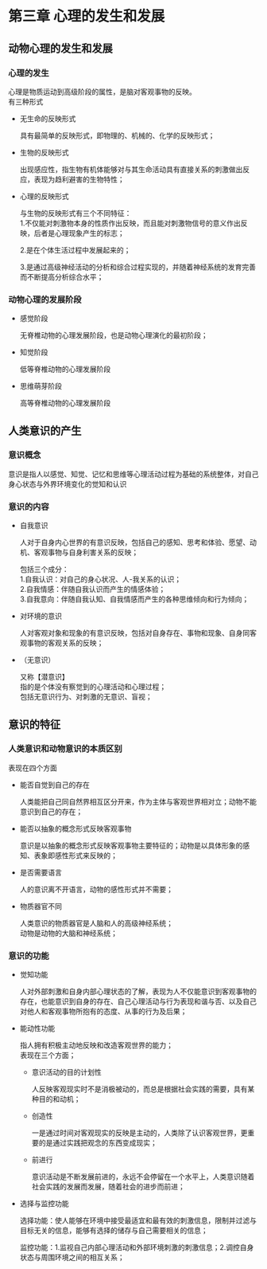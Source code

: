 # 第三章 心理的发生和发展


## 动物心理的发生和发展

### 心理的发生

心理是物质运动到高级阶段的属性，是脑对客观事物的反映。  
有三种形式

- 无生命的反映形式

	具有最简单的反映形式，即物理的、机械的、化学的反映形式；

- 生物的反映形式

	出现感应性，指生物有机体能够对与其生命活动具有直接关系的刺激做出反应，表现为趋利避害的生物特性；

- 心理的反映形式

	与生物的反映形式有三个不同特征：  
	1.不仅能对刺激物本身的性质作出反映，而且能对刺激物信号的意义作出反映，后者是心理现象产生的标志；  
	  
	2.是在个体生活过程中发展起来的；  
	  
	3.是通过高级神经活动的分析和综合过程实现的，并随着神经系统的发育完善而不断提高分析综合水平；

### 动物心理的发展阶段

- 感觉阶段

	无脊椎动物的心理发展阶段，也是动物心理演化的最初阶段；

- 知觉阶段

	低等脊椎动物的心理发展阶段

- 思维萌芽阶段

	高等脊椎动物的心理发展阶段

## 人类意识的产生

### 意识概念

意识是指人以感觉、知觉、记忆和思维等心理活动过程为基础的系统整体，对自己身心状态与外界环境变化的觉知和认识

### 意识的内容

- 自我意识

	人对于自身内心世界的有意识反映，包括自己的感知、思考和体验、愿望、动机、客观事物与自身利害关系的反映；
	
	包括三个成分：  
	1.自我认识：对自己的身心状况、人-我关系的认识；  
	2.自我情感：伴随自我认识而产生的情感体验；  
	3.自我意向：伴随自我认知、自我情感而产生的各种思维倾向和行为倾向；

- 对环境的意识

	人对客观对象和现象的有意识反映，包括对自身存在、事物和现象、自身同客观事物的客观关系的反映；

- （无意识）

	又称【潜意识】  
	指的是个体没有察觉到的心理活动和心理过程；  
	包括无意识行为、对刺激的无意识、盲视；

## 意识的特征

### 人类意识和动物意识的本质区别

表现在四个方面

- 能否自觉到自己的存在

	人类能把自己同自然界相互区分开来，作为主体与客观世界相对立；动物不能意识到自己的存在；

- 能否以抽象的概念形式反映客观事物

	意识是以抽象的概念形式反映客观事物主要特征的；动物是以具体形象的感知、表象即感性形式来反映的；

- 是否需要语言

	人的意识离不开语言，动物的感性形式并不需要；
	

- 物质器官不同

	人类意识的物质器官是人脑和人的高级神经系统；  
	动物是动物的大脑和神经系统；

### 意识的功能

- 觉知功能

	人对外部刺激和自身内部心理状态的了解，表现为人不仅能意识到客观事物的存在，也能意识到自身的存在、自己心理活动与行为表现和谐与否、以及自己对他人和客观事物所抱有的态度、从事的行为及后果；

- 能动性功能

	指人拥有积极主动地反映和改造客观世界的能力；  
	表现在三个方面；

	- 意识活动的目的计划性

		人反映客观现实时不是消极被动的，而总是根据社会实践的需要，具有某种目的和动机；

	- 创造性

		一是通过时间对客观现实的反映是主动的，人类除了认识客观世界，更重要的是通过实践把观念的东西变成现实；

	- 前进行

		意识活动是不断发展前进的，永远不会停留在一个水平上，人类意识随着社会实践的发展而发展，随着社会的进步而前进；

- 选择与监控功能

	选择功能：使人能够在环境中接受最适宜和最有效的刺激信息，限制并过滤与目标无关的信息，能够有选择的储存与自己需要相关的信息；  
	  
	监控功能：1.监视自己内部心理活动和外部环境刺激的刺激信息；2.调控自身状态与周围环境之间的相互关系；

